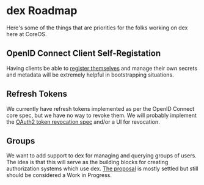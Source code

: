 # dex Roadmap

Here's some of the things that are priorities for the folks working on dex here at CoreOS.

## OpenID Connect Client Self-Registation

Having clients be able to [register themselves](https://openid.net/specs/openid-connect-registration-1_0.html) and manage their own secrets and metadata will be extremely helpful in bootstrapping situations.

## Refresh Tokens

We currently have refresh tokens implemented as per the OpenID Connect core spec, but we have no way to revoke them. We will probably implement the [OAuth2 token revocation spec](https://tools.ietf.org/html/rfc7009) and/or a UI for revocation.

## Groups

We want to add support to dex for managing and querying groups of users. The idea is that this will serve as the building blocks for creating authorization systems which use dex. [The proposal](https://docs.google.com/document/d/1OCKW-8rBCngBFWMMrSGokKqWt-a8lg3WvfrejcETBMA/edit#heading=h.9kkruegwavaf) is mostly settled but still should be considered a Work in Progress.


